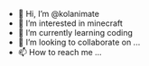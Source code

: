 - 👋 Hi, I’m @kolanimate
- 👀 I’m interested in minecraft
- 🌱 I’m currently learning coding
- 💞️ I’m looking to collaborate on ...
- 📫 How to reach me ...

<!---
kolanimate/kolanimate is a ✨ special ✨ repository because its `README.md` (this file) appears on your GitHub profile.
You can click the Preview link to take a look at your changes.
--->
  
  
